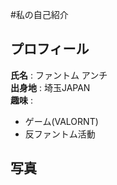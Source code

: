 #私の自己紹介

## プロフィール
**氏名** : ファントム アンチ  
**出身地** : 埼玉JAPAN  
**趣味** :
- ゲーム(VALORNT)  
- 反ファントム活動

## 写真
![]()
